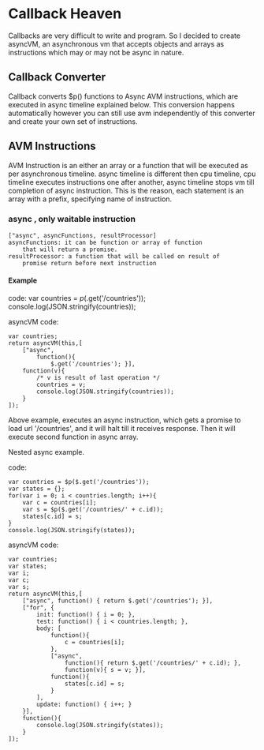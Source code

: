 # Callback Heaven
Callbacks are very difficult to write and program. So I decided to create asyncVM, 
an asynchronous vm that accepts objects and arrays as instructions which may or 
may not be async in nature. 

## Callback Converter 
Callback converts $p() functions to Async AVM instructions, which are 
executed in async timeline explained below. This conversion happens automatically
however you can still use avm independently of this converter and create your own
set of instructions.

## AVM Instructions
AVM Instruction is an either an array or a function that will be executed as per 
asynchronous timeline. async timeline is different then cpu timeline, cpu timeline
executes instructions one after another, async timeline stops vm till completion of async
instruction. This is the reason, each statement is an array with a prefix, specifying 
name of instruction.

### async , only waitable instruction
    ["async", asyncFunctions, resultProcessor]
    asyncFunctions: it can be function or array of function 
        that will return a promise.
    resultProcessor: a function that will be called on result of
        promise return before next instruction
        
#### Example

code:
    var countries = $p($.get('/countries'));
    console.log(JSON.stringify(countries));
        
asyncVM code:
    
    var countries;
    return asyncVM(this,[
        ["async", 
            function(){ 
                $.get('/countries'); }],
        function(v){
            /* v is result of last operation */
            countries = v;
            console.log(JSON.stringify(countries));
        }
    ]);
    
Above example, executes an async instruction, which gets a promise to load
url '/countries', and it will halt till it receives response. Then it will 
execute second function in async array.

Nested async example.

code:
    
    var countries = $p($.get('/countries'));
    var states = {};
    for(var i = 0; i < countries.length; i++){
        var c = countries[i];
        var s = $p($.get('/countries/' + c.id));
        states[c.id] = s;
    }
    console.log(JSON.stringify(states));
    
asyncVM code:

    var countries;
    var states;
    var i;
    var c;
    var s;
    return asyncVM(this,[
        ["async", function() { return $.get('/countries'); }],
        ["for", {
            init: function() { i = 0; },
            test: function() { i < countries.length; },
            body: [
                function(){
                    c = countries[i];
                },
                ["async", 
                    function(){ return $.get('/countries/' + c.id); },
                    function(v){ s = v; }],
                function(){
                    states[c.id] = s;
                }
            ],
            update: function() { i++; }
        }],
        function(){
            console.log(JSON.stringify(states));
        }
    ]);